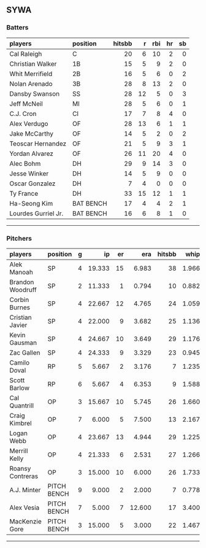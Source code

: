## SYWA

### Batters

 
|players             |position  | hitsbb|  r| rbi| hr| sb| 
|:-------------------|:---------|------:|--:|---:|--:|--:| 
|Cal Raleigh         |C         |     20|  6|  10|  2|  0| 
|Christian Walker    |1B        |     15|  5|   9|  2|  0| 
|Whit Merrifield     |2B        |     16|  5|   6|  0|  2| 
|Nolan Arenado       |3B        |     28|  8|  13|  2|  0| 
|Dansby Swanson      |SS        |     28| 12|   5|  0|  3| 
|Jeff McNeil         |MI        |     28|  5|   6|  0|  1| 
|C.J. Cron           |CI        |     17|  7|   8|  4|  0| 
|Alex Verdugo        |OF        |     28| 13|   6|  1|  1| 
|Jake McCarthy       |OF        |     14|  5|   2|  0|  2| 
|Teoscar Hernandez   |OF        |     21|  5|   9|  3|  1| 
|Yordan Alvarez      |OF        |     26| 11|  20|  4|  0| 
|Alec Bohm           |DH        |     29|  9|  14|  3|  0| 
|Jesse Winker        |DH        |     14|  5|   9|  0|  0| 
|Oscar Gonzalez      |DH        |      7|  4|   0|  0|  0| 
|Ty France           |DH        |     33| 15|  12|  1|  1| 
|Ha-Seong Kim        |BAT BENCH |     17|  4|   4|  2|  1| 
|Lourdes Gurriel Jr. |BAT BENCH |     16|  6|   8|  1|  0| 


* * *

### Pitchers

 
|players          |position    |  g|     ip| er|    era| hitsbb|  whip| so|  w| sv| 
|:----------------|:-----------|--:|------:|--:|------:|------:|-----:|--:|--:|--:| 
|Alek Manoah      |SP          |  4| 19.333| 15|  6.983|     38| 1.966| 16|  1|  0| 
|Brandon Woodruff |SP          |  2| 11.333|  1|  0.794|     10| 0.882| 12|  1|  0| 
|Corbin Burnes    |SP          |  4| 22.667| 12|  4.765|     24| 1.059| 17|  2|  0| 
|Cristian Javier  |SP          |  4| 22.000|  9|  3.682|     25| 1.136| 19|  2|  0| 
|Kevin Gausman    |SP          |  4| 24.667| 10|  3.649|     29| 1.176| 30|  1|  0| 
|Zac Gallen       |SP          |  4| 24.333|  9|  3.329|     23| 0.945| 28|  2|  0| 
|Camilo Doval     |RP          |  5|  5.667|  2|  3.176|      7| 1.235|  8|  0|  1| 
|Scott Barlow     |RP          |  6|  5.667|  4|  6.353|      9| 1.588|  6|  0|  1| 
|Cal Quantrill    |OP          |  3| 15.667| 10|  5.745|     26| 1.660|  9|  0|  0| 
|Craig Kimbrel    |OP          |  7|  6.000|  5|  7.500|     13| 2.167|  6|  0|  1| 
|Logan Webb       |OP          |  4| 23.667| 13|  4.944|     29| 1.225| 28|  0|  0| 
|Merrill Kelly    |OP          |  4| 21.333|  6|  2.531|     27| 1.266| 18|  1|  0| 
|Roansy Contreras |OP          |  3| 15.000| 10|  6.000|     26| 1.733| 11|  1|  0| 
|A.J. Minter      |PITCH BENCH |  9|  9.000|  2|  2.000|      7| 0.778|  8|  1|  4| 
|Alex Vesia       |PITCH BENCH |  7|  5.000|  7| 12.600|     17| 3.400|  6|  0|  0| 
|MacKenzie Gore   |PITCH BENCH |  3| 15.000|  5|  3.000|     22| 1.467| 18|  2|  0| 


* * *


